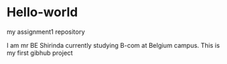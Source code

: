 # Hello-world
my assignment1 repository

I am mr BE Shirinda currently studying B-com at Belgium campus.
This is my first gibhub project
